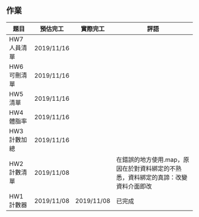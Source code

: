 ## 作業

|題目|預估完工|實際完工|評語|
|---|---|---|---|
|HW7人員清單|2019/11/16|   |   |
|HW6可刪清單|2019/11/16|   |   |
|HW5清單|2019/11/16|   |   |
|HW4體脂率|2019/11/16|   |   |
|HW3計數加總|2019/11/16|||
|HW2計數清單|2019/11/08||在錯誤的地方使用.map，原因在於對資料綁定的不熟悉，資料綁定的真諦：改變資料介面即改|
|HW1計數器|2019/11/08|2019/11/08|已完成|
